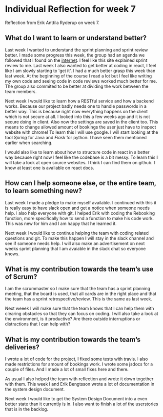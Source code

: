 # Individual Reflection for week 7
Reflection from Erik Anttila Ryderup on week 7.

## What do I want to learn or understand better?
Last week I wanted to understand the sprint planning and sprint review better. I
made some progress this week, the group had an agenda we followed that I found
on the [internet](https://startinfinity.com/product-management-framework/scrum-sprint/sprint-review-vs-sprint-retrospective).
 I feel like this site explained sprint review to me. Last week I also wanted to
 get better at coding in react, I feel like I am slowly starting to 'get it'. I
 had a much better grasp this week than last week. At the beginning of the
 course I read a lot but I feel like writing my own code and seeing code in
 code reviews worked much better for me. The group also commited to be better at
 dividing the work between the team members. 

 Next week I would like to learn how a RESTful service and how a backend works.
 Because our project badly needs one to handle passwords in a better way. This
 is because right now everything happens on the client which is not secure at
 all. I looked into this a few weeks ago and it is not secure doing in client.
 Also now the settings are saved in the client too. This means to change allowed
 amount of bookings the user just have to inspect website with chrome! To learn
 this I will use google. I will start looking at the tool _Spring_ for Java and
 _Flask_ for python. I have seen them mentioned earlier when searching.

 I would also like to learn about how to structure code in react in a better way
 because right now I feel like the codebase is a bit messy. To learn this I will
 take a look at open source websites. I think I can find them on github. I know
 at least one is available on react docs. 

## How can I help someone else, or the entire team, to learn something new?
Last week I made a pledge to make myself available. I continued with this it is
really easy to have slack open and get a notice when someone needs help. I also
help everyone with git. I helped Erik with coding the Rebooking function, more
specifically how to send a function to make his code work. This was new for him
and I am happy that he learned it. 

Next week I would like to continue helping the team with coding related
questions and git. To make this happen I will stay in the slack channel and see
if someone needs help. I will also make an advertisement on next weeks sprint
planning that I am avaiable in the slack chat so everyone knows. 
## What is my contribution towards the team’s use of Scrum?
I am the scrummaster so I make sure that the team has a sprint planning meeting,
that the board is used, that all cards are in the right place and that the team
has a sprint retrospective/review. This is the same as last week. 

Next weeek I will make sure that the team knows that I can help them with
clearing obstacles so that they can focus on coding.
I will also take a look at the environment, is it productive? Are there outside
interruptions or distractions that I can help with? 

## What is my contribution towards the team’s deliveries?
I wrote a lot of code for the project, I fixed some tests with travis. I also
made restrictions for amount of bookings work. I wrote some jsdocs for a couple
of files. And I made a lot of small fixes here and there. 

As usual I also helped the team with reflection and wrote it down together with
them. This week I and Erik Bengtsson wrote a lot of documentation in the system
design document. 

Next week I would like to get the System Design Document into a even better
state than it currently is in. I also want to finish a lot of the userstories
that is in the backlog. 
